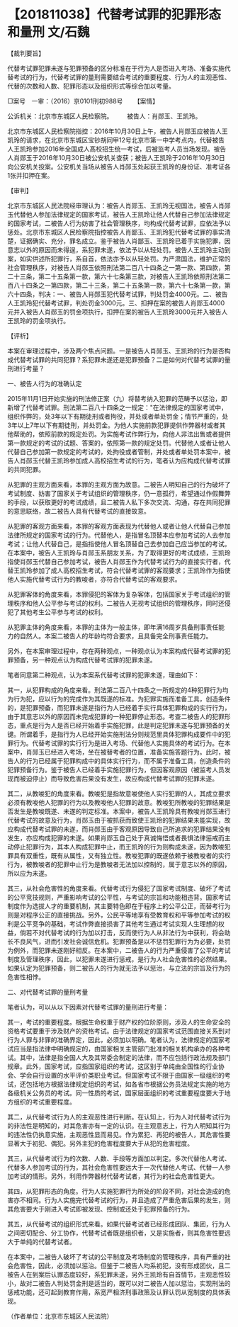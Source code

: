 # 【201811038】代替考试罪的犯罪形态和量刑 文/石魏

【裁判要旨】

代替考试罪犯罪未遂与犯罪预备的区分标准在于行为人是否进入考场、准备实施代替考试的行为，代替考试罪的量刑需要结合考试的重要程度、行为人的主观恶性、代替的次数和人数、犯罪形态以及组织形式等综合加以考量。

□案号　一审：（2016）京0101刑初988号 　　【案情】

公诉机关：北京市东城区人民检察院。 　　被告人：肖郧玉、王凯玲。

北京市东城区人民检察院指控：2016年10月30日上午，被告人肖郧玉应被告人王凯玲的请求，在北京市东城区宝钞胡同甲12号北京市第一中学考点内，代替被告人王凯玲参加2016年全国成人髙校招生统一考试，后被监考人员当场发现。被告人肖郧玉于2016年10月30日被公安机关查获；被告人王凯玲于2016年10月30日向公安机关投案。公安机关当场从被告人肖郧玉处起获王凯玲的身份证、准考证各1张并扣押在案。

【审判】

北京市东城区人民法院经审理认为：被告人肖郧玉、王凯玲无视国法，被告人肖郧玉代替他人参加法律规定的国家考试，被告人王凯玲让他人代替自己参加法律规定的国家考试，二被告人行为妨害了社会管理秩序，均构成代替考试罪，应依法予以惩处。北京市东城区人民检察院指控被告人肖鄙玉、王凯玲犯代替考试罪的事实清楚，证据确实、充分，罪名成立。鉴于被告人肖鄙玉、王凯玲已着手实施犯罪，因意志以外的原因而未得逞，系犯罪未遂，依法予以从轻处罚。被告人王凯玲主动到案，如实供述所犯罪行，系自首，依法亦予以从轻处罚。为严肃国法，维护正常的社会管理秩序，对被告人肖郧玉依照刑法第二百八十四条之一第一款、第四款，第二十三条，第二十五条第一款，第六十七条第三款，对被告人王凯玲依照刑法第二百八十四条之一第四款，第二十三条，第二十五条第一款，第六十七条第一款，第六十四条，判决：一、被告人肖郧玉犯代替考试罪，判处罚金4000元。二、被告人王凯玲犯代替考试罪，判处罚金3000元。三、扣押在案的被告人肖郧玉4000元并入被告人肖郧玉的罚金项执行，扣押在案的被告人王凯玲3000元并入被告人王凯玲的罚金项执行。

【评析】

本案在审理过程中，涉及两个焦点问题。一是被告人肖郧玉、王凯玲的行为是否构成代替考试罪的共同犯罪？系犯罪未遂还是犯罪预备？二是如何对代替考试罪的量刑进行考量？

一、被告人行为的准确认定

2015年11月1日开始实施的刑法修正案（九）将替考纳入犯罪的范畴予以惩治，即新增了代替考试罪。刑法第二百八十四条之一规定："在法律规定的国家考试中，组织作弊的，处3年以下有期徒刑或者拘役，并处或者单处罚金；情节严重的，处3年以上7年以下有期徒刑，并处罚金。为他人实施前款犯罪提供作弊器材或者其他帮助的，依照前款的规定处罚。为实施考试作弊行为，向他人非法出售或者提供第一款规定的考试的试题、答案的，依照第一款的规定处罚。代替他人或者让他人代替自己参加第一款规定的考试的，处拘役或者管制，并处或者单处罚本案中，被告人肖郧玉代替王凯玲参加成人高校招生考试的行为，笔者认为应构成代替考试罪的共同犯罪。

从犯罪的主观方面来看，本罪的主观方面为故意。二被告人明知自己的行为破坏了考试制度、妨害了国家关于考试组织的管理秩序，仍一意孤行，希望通过作假舞弊的手段，以获取更好的考试成绩，且二被告人私下多次交流、沟通，存在共同犯罪的意思联络，故二被告人具有代替考试的直接故意。

从犯罪的客观方面来看，本罪的客观方面表现为代替他人或者让他人代替自己参加法律所规定的国家考试的行为。代替他人，是指冒名顶替本应参加考试的人去参加考试；让他人代替自己，是指指使他人冒名顶替自己去参加自己应当参加的考试。在本案中，被告人王凯玲与肖郧玉系朋友关系，为了取得更好的考试成绩，王凯玲指使肖郧玉代替自己参加考试，被告人肖郧玉作为代替考试行为的直接实行者，代替王凯玲参加了成人高校招生考试，符合代替考试罪的客观要求；王凯玲作为指使他人实施代替考试行为的教唆者，亦符合代替考试的客观要求。

从犯罪客体的角度来看，本罪侵犯的客体为复杂客体，包括国家关于考试组织的管理秩序和他人公平参与考试的权利。二被告人无视考试组织的管理秩序，同时还侵犯了其他考生公平参与考试的权利。

从犯罪主体的角度来看，本罪的主体为一般主体，即年满16周岁具备刑事责任能力的自然人。本案二被告人的年龄均符合要求，且具备完全刑事责任能力。

另外，在本案审理过程中，存在两种观点，一种观点认为本案构成代替考试罪的犯罪预备，另一种观点认为构成代替考试罪的犯罪未遂。

笔者同意第二种观点，认为本案系代替考试罪的犯罪未遂，理由如下：

其一，从犯罪构成的角度来看。刑法第二百八十四条之一所规定的4种犯罪行为均为行为犯，应以行为的完成作为其既遂的标准。为犯罪实施而准备工具，创造条件的，是犯罪预备，而犯罪未遂是指行为人已经着手实行具体犯罪构成的实行行为，由于其意志以外的原因而未完成犯罪的一种犯罪停止形态。考查二被告人的犯罪形态，重点是行为人是否已经开始着手实施犯罪，此是判定犯罪未遂与犯罪预备的关键。所谓着手，是指行为人已经开始实施刑法分则规范里具体犯罪构成要件中的犯罪行为。代替考试罪的实行行为是进入考场、代替他人实施具体的考试行为。在本案中，肖郧玉已经进入考场，坐在被替考者的位置，准备实施答题行为。此时，被告人的行为已经属于犯罪构成中的具体实行行为，而不属于准备工具，创造条件的犯罪预备行为。鉴于被告人已经着手实施犯罪行为，但因客观原因（被监考人员发现而被迫停止）而导致危害后果没有发生，故应构成代替考试罪的犯罪未遂。

其二，从教唆犯的角度来看。教唆犯是指故意唆使他人实行犯罪的人，其成立要求必须有教唆他人犯罪的行为以及教唆他人犯罪的故意。教唆犯所教唆的犯罪结果是否发生是教唆既遂、未遂的判定标准。本案中，被告人王凯玲具有教唆肖郧玉进行代替考试的故意及行为，肖郧玉由于被抓获而致使王凯玲的犯罪结果未能实现，故应构成代替考试罪的未遂，而肖郧玉由于客观原因导致自己所追求的犯罪结果没有发生，亦应构成犯罪的未遂。如果肖郧玉自己处于真诚悔悟或者畏惧法律惩戒而主动停止犯罪行为，其本人构成犯罪中止，而王凯玲的行为则构成未遂，因为教唆犯罪具有双重性，既有从属性，又有独立性。教唆犯罪的既遂依赖于被教唆者的实行行为，被教唆者的犯罪中止行为是教唆者无法加以控制的，属于意志以外的原因，所以应为未遂。

其三，从社会危害性的角度来看。代替考试行为侵犯了国家考试制度、破坏了考试的公平竞技规则，严重影响考试的公平性，与考试的宗旨和功能相违背。国家考试制度作为选拔人才的重要机制，其主要特色即在于程序上的公平公正，而替考行为则是对程序公正的直接挑战。另外，公民平等地享有受教育权和平等参加考试的权利是公平竞争的基础，考试作弊直接损害了其他考生通过考试实现人生理想的权益，倘若不对代替考试的行为加以打击，反而使行为人从非法行为中获利，将会助长不良风气，进而引发社会诚信危机。犯罪预备是以不惩罚犯罪行为为必要，处罚为例外，而犯罪未遂刚好相反。在本案中，二被告人的行为严重侵害了公平的考试制度及管理秩序，因此，以犯罪未遂进行惩戒，是行为人社会危害性的必然结果。如果认定为犯罪预备，则二被告人的行为就无法予以惩治，与立法的宗旨及行为的危害性相悖。

二、对代替考试罪的量刑考量

笔者认为，可以从以下因素对代替考试罪的量刑进行考量：

其一，考试的重要程度。根据生命权重于财产权的位阶原则，涉及人的生命安全的资格考试要重于涉及财产的资格考试。由于法律规定的国家考试范围直接关系到对行为人罪与非罪的准确界定，因此，必须加以明确。笔者认为，法律规定的国家考试应当是指法律中明确规定的，由国家相关主管部门批准的相关机构承办的各种考试。其中，法律是指全国人大及其常委会制定的法律，而不应包括行政法规及部门规章。此外，国家考试，应指国家组织的考试，这区别于单纯由全国性的行业协会、学会自行设置的水平评价类职业考试。但国家考试不限于由国家一级组织的考试，还包括地方根据法律规定组织的考试，如各省市根据公务员法规定实施的地方各级机关公务员的考试。同一性质的考试，国家层面组织的考试重要程度要大于地方组织的考试重要程度。

其二，从代替考试行为人的主观恶性进行判断。在认知上，行为人对代替考试行为的非法性是明知的，对其危害亦有一定的认识。在主观意志上，行为人明知其行为的违法性仍执意实施，主观恶性显而易见。作为累犯、再犯的被告人，其危害性要显著大于初犯、偶犯。另外主犯的危害程度要大于从犯的危害程度。

其三，从代替考试行为的次数、人数、手段等方面加以判定。多次代替他人考试、代替多人参加考试的行为，其社会危害性要远大于一次代替他人考试、代替一人参加考试的情形。另外，利用作弊器材代替考试者，其行为的社会危害性更大。

其四，从犯罪形态的角度。行为人实施犯罪行为所处的阶段不同，对社会造成的危害亦不相同。行为人实施完代替考试的行为，并且造成了严重危害后果的发生，则其危害要大于刚进入考试即被发现、控制或还处于犯罪预备的行为。

其五，从代替考试的组织形式来看。如果代替考试者已经形成团队、集团，行为人之间密切配合、分工协作，代替考试者既是组织者，又是实施者，则其危害性要远大于单纯的代替考试者。

在本案中，二被告人破坏了考试的公平制度及考场制度的管理秩序，具有严重的社会危害性，因此，必须加以惩治。但鉴于二被告人均系初犯，没有形成团伙，且二被告人在到案后认罪态度较好，系犯罪未遂，另外王凯玲有自首情节，主观恶性较小，故对二被告人判处罚金刑是适当的，既可以对二被告人加以惩治，实现刑法的惩戒功能，还可起到教育作用，系宽严相济刑事政策及认罪认罚从宽制度的具体表现。

（作者单位：北京市东城区人民法院）